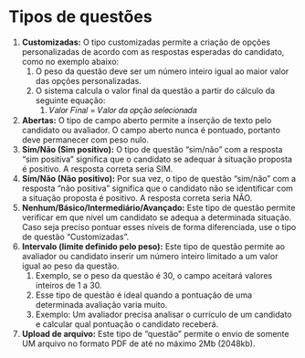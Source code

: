 # Tipos de questões

1. **Customizadas:** O tipo customizadas permite a criação de opções personalizadas de acordo com as respostas esperadas do candidato, como no exemplo abaixo:&#x20;
   1. O peso da questão deve ser um número inteiro igual ao maior valor das opções personalizadas.&#x20;
   2. O sistema calcula o valor final da questão a partir do cálculo da seguinte equação:&#x20;
      1. 𝑉𝑎𝑙𝑜𝑟 𝐹𝑖𝑛𝑎𝑙 = 𝑉𝑎𝑙𝑜𝑟 𝑑𝑎 𝑜𝑝çã𝑜 𝑠𝑒𝑙𝑒𝑐𝑖𝑜𝑛𝑎𝑑𝑎&#x20;
2. **Abertas:** O tipo de campo aberto permite a inserção de texto pelo candidato ou avaliador. O campo aberto nunca é pontuado, portanto deve permanecer com peso nulo.&#x20;
3. **Sim/Não (Sim positivo):** O tipo de questão “sim/não” com a resposta “sim positiva” significa que o candidato se adequar à situação proposta é positivo. A resposta correta seria SIM.&#x20;
4. **Sim/Não (Não positivo):** Por sua vez, o tipo de questão “sim/não” com a resposta “não positiva” significa que o candidato não se identificar com a situação proposta é positivo. A resposta correta seria NÃO.&#x20;
5. **Nenhum/Básico/Intermediário/Avançado:** Este tipo de questão permite verificar em que nível um candidato se adequa a determinada situação. Caso seja preciso pontuar esses níveis de forma diferenciada, use o tipo de questão “Customizadas”.&#x20;
6. **Intervalo (limite definido pelo peso):** Este tipo de questão permite ao avaliador ou candidato inserir um número inteiro limitado a um valor igual ao peso da questão.&#x20;
   1. Exemplo, se o peso da questão é 30, o campo aceitará valores inteiros de 1 a 30.&#x20;
   2. Esse tipo de questão é ideal quando a pontuação de uma determinada avaliação varia muito.&#x20;
   3. Exemplo: Um avaliador precisa analisar o currículo de um candidato e calcular qual pontuação o candidato receberá.&#x20;
7. **Upload de arquivo:** Este tipo de “questão” permite o envio de somente UM arquivo no formato PDF de até no máximo 2Mb (2048kb).
